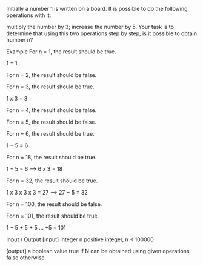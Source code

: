 Initially a number 1 is written on a board. It is possible to do the following operations with it:

 multiply the number by 3; increase the number by 5. Your task is to determine that using this two operations step by step, is it possible to obtain number n?

Example
For n = 1, the result should be true.

1 = 1

For n = 2, the result should be false.

For n = 3, the result should be true.

1 x 3 = 3

For n = 4, the result should be false.

For n = 5, the result should be false.

For n = 6, the result should be true.

1 + 5 = 6

For n = 18, the result should be true.

1 + 5 = 6  --> 6 x 3 = 18

For n = 32, the result should be true.

1 x 3 x 3 x 3 = 27  --> 27 + 5 = 32

For n = 100, the result should be false.

For n = 101, the result should be true.

1 + 5 + 5 + 5 ... +5 = 101

Input / Output
[input] integer n
positive integer, n ≤ 100000

[output] a boolean value
true if N can be obtained using given operations, false otherwise.